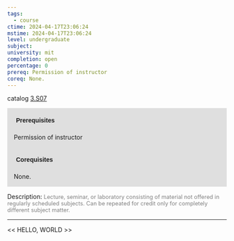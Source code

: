 ```yaml
---
tags:
  - course
ctime: 2024-04-17T23:06:24
mstime: 2024-04-17T23:06:24
level: undergraduate
subject: 
university: mit
completion: open
percentage: 0
prereq: Permission of instructor
coreq: None.
---
```


catalog [3.S07](http://student.mit.edu/catalog/m3b.html#3.S07)

<span style="display: block; padding: 15px; background-color: rgb(100, 100, 100, 0.2);"><font id="m_prereq2996_0" style="display: block; font-family: Arial, sans-serif; font-weight: bold; padding: 5px">Prerequisites</font><br><span id="prereq2996_0">Permission of instructor</span></span>
<span style="display: block; padding: 15px; background-color: rgb(100, 100, 100, 0.2);"><font id="m_coreq2996_0" style="display: block; font-family: Arial, sans-serif; font-weight: bold; padding: 5px">Corequisites</font><br><span id="coreq2996_0">None.</span></span>

<font style="">Description:</font>
<font style="color: grey; font-size: 0.8rem;">Lecture, seminar, or laboratory consisting of material not offered in regularly scheduled subjects. Can be repeated for credit only for completely different subject matter.</font>



---

<< HELLO, WORLD >>

